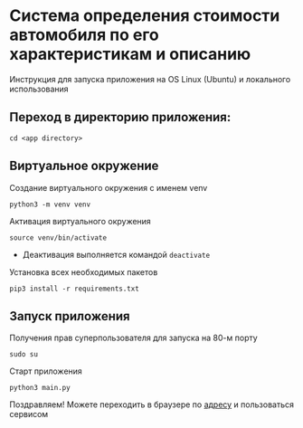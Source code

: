 # Система определения стоимости автомобиля по его характеристикам и описанию

Инструкция для запуска приложения на OS Linux (Ubuntu) и локального использования


## Переход в директорию приложения:

`cd <app directory>`


## Виртуальное окружение

Создание виртуального окружения с именем venv

`python3 -m venv venv`

Активация виртуального окружения

`source venv/bin/activate`

* Деактивация выполняется командой `deactivate`

Установка всех необходимых пакетов

`pip3 install -r requirements.txt`


## Запуск приложения

Получения прав суперпользователя для запуска на 80-м порту

`sudo su`

Старт приложения

`python3 main.py`

Поздравляем!
Можете переходить в браузере по [адресу](localhost "localhost") и пользоваться сервисом

